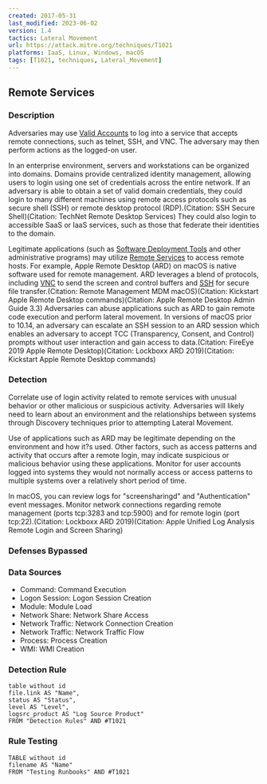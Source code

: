 ```yaml
---
created: 2017-05-31
last_modified: 2023-06-02
version: 1.4
tactics: Lateral Movement
url: https://attack.mitre.org/techniques/T1021
platforms: IaaS, Linux, Windows, macOS
tags: [T1021, techniques, Lateral_Movement]
---
```


## Remote Services

### Description

Adversaries may use [Valid Accounts](https://attack.mitre.org/techniques/T1078) to log into a service that accepts remote connections, such as telnet, SSH, and VNC. The adversary may then perform actions as the logged-on user.

In an enterprise environment, servers and workstations can be organized into domains. Domains provide centralized identity management, allowing users to login using one set of credentials across the entire network. If an adversary is able to obtain a set of valid domain credentials, they could login to many different machines using remote access protocols such as secure shell (SSH) or remote desktop protocol (RDP).(Citation: SSH Secure Shell)(Citation: TechNet Remote Desktop Services) They could also login to accessible SaaS or IaaS services, such as those that federate their identities to the domain. 

Legitimate applications (such as [Software Deployment Tools](https://attack.mitre.org/techniques/T1072) and other administrative programs) may utilize [Remote Services](https://attack.mitre.org/techniques/T1021) to access remote hosts. For example, Apple Remote Desktop (ARD) on macOS is native software used for remote management. ARD leverages a blend of protocols, including [VNC](https://attack.mitre.org/techniques/T1021/005) to send the screen and control buffers and [SSH](https://attack.mitre.org/techniques/T1021/004) for secure file transfer.(Citation: Remote Management MDM macOS)(Citation: Kickstart Apple Remote Desktop commands)(Citation: Apple Remote Desktop Admin Guide 3.3) Adversaries can abuse applications such as ARD to gain remote code execution and perform lateral movement. In versions of macOS prior to 10.14, an adversary can escalate an SSH session to an ARD session which enables an adversary to accept TCC (Transparency, Consent, and Control) prompts without user interaction and gain access to data.(Citation: FireEye 2019 Apple Remote Desktop)(Citation: Lockboxx ARD 2019)(Citation: Kickstart Apple Remote Desktop commands)

### Detection

Correlate use of login activity related to remote services with unusual behavior or other malicious or suspicious activity. Adversaries will likely need to learn about an environment and the relationships between systems through Discovery techniques prior to attempting Lateral Movement. 

Use of applications such as ARD may be legitimate depending on the environment and how it?s used. Other factors, such as access patterns and activity that occurs after a remote login, may indicate suspicious or malicious behavior using these applications. Monitor for user accounts logged into systems they would not normally access or access patterns to multiple systems over a relatively short period of time. 

In macOS, you can review logs for "screensharingd" and "Authentication" event messages. Monitor network connections regarding remote management (ports tcp:3283 and tcp:5900) and for remote login (port tcp:22).(Citation: Lockboxx ARD 2019)(Citation: Apple Unified Log Analysis Remote Login and Screen Sharing)

### Defenses Bypassed



### Data Sources

  - Command: Command Execution
  -  Logon Session: Logon Session Creation
  -  Module: Module Load
  -  Network Share: Network Share Access
  -  Network Traffic: Network Connection Creation
  -  Network Traffic: Network Traffic Flow
  -  Process: Process Creation
  -  WMI: WMI Creation
### Detection Rule

```dataview
table without id
file.link AS "Name",
status AS "Status",
level AS "Level",
logsrc_product AS "Log Source Product"
FROM "Detection Rules" AND #T1021
```

### Rule Testing

```dataview
TABLE without id
filename AS "Name"
FROM "Testing Runbooks" AND #T1021
```
